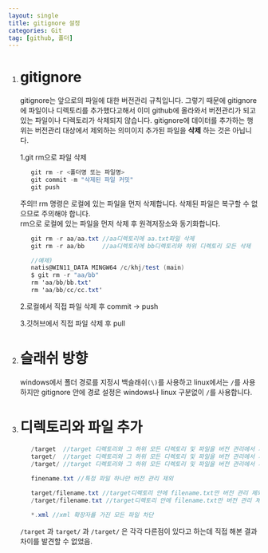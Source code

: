 ```yaml
---
layout: single
title: gitignore 설정
categories: Git
tag: [github, 폴더]
---
```


1. # gitignore
   gitignore는 앞으로의 파일에 대한 버전관리 규칙입니다. 그렇기 때문에 gitignore에 파일이나 디렉토리를 추가했다고해서 이미 github에 올라와서 버전관리가 되고 있는 파일이나 디렉토리가 삭제되지 않습니다. gitignore에 데이터를 추가하는 행위는 버전관리 대상에서 제외하는 의미이지 추가된 파일을 __삭제__ 하는 것은 아닙니다.   

   1.git rm으로 파일 삭제   
      ```cs
         git rm -r <폴더명 또는 파일명>
         git commit -m "삭제된 파일 커밋"
         git push
      ```   
      주의!! rm 명령은 로컬에 있는 파일을 먼저 삭제합니다. 삭제된 파일은 복구할 수 없으므로 주의해야 합니다.   
      rm으로 로컬에 있는 파일을 먼저 삭제 후 원격저장소와 동기화합니다.   

      ```cs
         git rm -r aa/aa.txt //aa디렉토리에 aa.txt파일 삭제
         git rm -r aa/bb     //aa디렉토리에 bb디렉토리와 하위 디렉토리 모든 삭제

         //예제)
         natis@WIN11_DATA MINGW64 /c/khj/test (main)
         $ git rm -r "aa/bb"
         rm 'aa/bb/bb.txt'
         rm 'aa/bb/cc/cc.txt'
      ```

   2.로컬에서 직접 파일 삭제 후 commit -> push   

   3.깃허브에서 직접 파일 삭제 후 pull   

1. # 슬래쉬 방향
   windows에서 폴더 경로를 지정시 백슬래쉬`(\)`를 사용하고 linux에서는 `/`를 사용하지만 gitignore 안에 경로 설정은 windows나 linux 구분없이 `/`를 사용합니다.   

1. # 디렉토리와 파일 추가

   ```cs
      /target  //target 디렉토리와 그 하위 모든 디렉토리 및 파일을 버전 관리에서 제외
      target/  //target 디렉토리와 그 하위 모든 디렉토리 및 파일을 버전 관리에서 제외
      /target/ //target 디렉토리와 그 하위 모든 디렉토리 및 파일을 버전 관리에서 제외
      
      finename.txt //특정 파일 하나만 버전 관리 제외

      target/filename.txt //target디렉토리 안에 filename.txt만 버전 관리 제외
      /target/filename.txt //target디렉토리 안에 filename.txt만 버전 관리 제외

      *.xml //xml 확장자를 가진 모든 파일 차단
   ```
   `/target` 과 `target/` 과 `/target/` 은 각각 다른점이 있다고 하는데 직접 해본 결과 차이를 발견할 수 없었음.   
